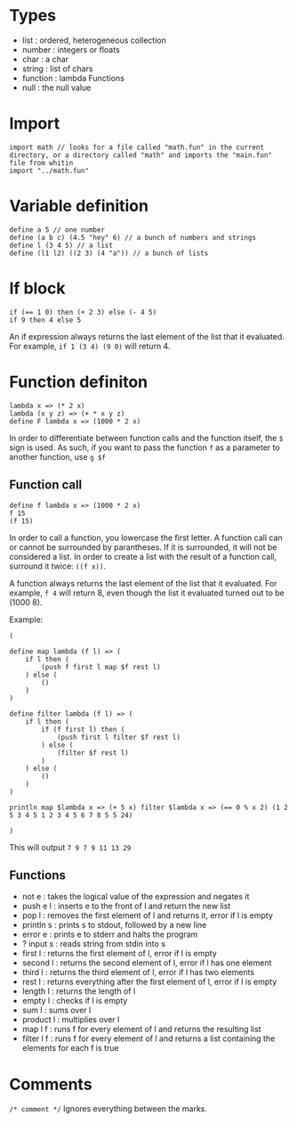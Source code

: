 # Types
 - list     : ordered, heterogeneous collection
 - number   : integers or floats
 - char     : a char
 - string   : list of chars
 - function : lambda Functions
 - null     : the null value

# Import
```
import math // looks for a file called "math.fun" in the current directory, or a directory called "math" and imports the "main.fun" file from whitin
import "../math.fun"
```

# Variable definition
```
define a 5 // one number
define (a b c) (4.5 "hey" 6) // a bunch of numbers and strings
define l (3 4 5) // a list
define (l1 l2) ((2 3) (4 "a")) // a bunch of lists
```


# If block
```
if (== 1 0) then (+ 2 3) else (- 4 5)
if 9 then 4 else 5
```
An if expression always returns the last element of the list that it evaluated. For example, `if 1 (3 4) (9 0)` will return 4.

# Function definiton
```
lambda x => (* 2 x)
lambda (x y z) => (+ * x y z)
define F lambda x => (1000 * 2 x)
```
In order to differentiate between function calls and the function itself, the `$` sign is used. As such, if you want to pass the function `f` as a parameter to another function, use `g $f`

## Function call
```
define f lambda x => (1000 * 2 x)
f 15
(f 15)
```

In order to call a function, you lowercase the first letter.
A function call can or cannot be surrounded by parantheses. If it is surrounded, it will not be considered a list. In order to create a list with the result of a function call, surround it twice: `((f x))`.

A function always returns the last element of the list that it evaluated. For example, `f 4` will return 8, even though the list it evaluated turned out to be (1000 8).

Example:
```
(

define map lambda (f l) => (
	if l then (
		(push f first l map $f rest l)
	) else (
		()
	)
)

define filter lambda (f l) => (
	if l then (
		if (f first l) then (
			(push first l filter $f rest l)
		) else (
			(filter $f rest l)
		)
	) else (
		()
	)
)

println map $lambda x => (+ 5 x) filter $lambda x => (== 0 % x 2) (1 2 5 3 4 5 1 2 3 4 5 6 7 8 5 5 24)

)
```
This will output `7 9 7 9 11 13 29`

## Functions
 - not e      : takes the logical value of the expression and negates it
 - push e l   : inserts e to the front of l and return the new list
 - pop l      : removes the first element of l and returns it, error if l is empty
 - println s  : prints s to stdout, followed by a new line
 - error e    : prints e to stderr and halts the program
 - ? input s  : reads string from stdin into s
 - first l    : returns the first element of l, error if l is empty
 - second l   : returns the second element of l, error if l has one element
 - third l    : returns the third element of l, error if l has two elements
 - rest l     : returns everything after the first element of l, error if l is empty
 - length l   : returns the length of l
 - empty l    : checks if l is empty
 - sum l      : sums over l
 - product l  : multiplies over l
 - map l f    : runs f for every element of l and returns the resulting list
 - filter l f : runs f for every element of l and returns a list containing the elements for each f is true

# Comments
`/* comment */`
Ignores everything between the marks.

